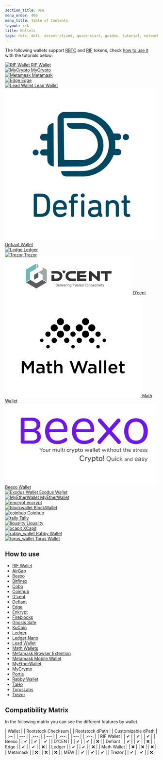 ```yaml
---
section_title: Use
menu_order: 400
menu_title: Table of Contents
layout: rsk
title: Wallets
tags: rbtc, defi, decentralized, quick-start, guides, tutorial, networks, dapps, tools, rsk, ethereum, smart-contracts, install, get-started, how-to, mainnet, testnet, contracts, wallets, web3, crypto
---
```


The following wallets support [RBTC](/rsk/rbtc/) and [RIF](/rif/token) tokens, check [how to use it](#how-to-use) with the tutorials below:


<div id="walletCarousel" class="owl-carousel owl-theme">
     <div class="item">
        <a href="https://rif.technology/rif-wallet/" target="blank">
        <img src="/assets/img/rif-wallet/logo-rif-wallet.png" alt="RIF Wallet">
        <a class="company-name" href="https://rif.technology/rif-wallet/" target="blank">RIF Wallet</a>
        </a>
    </div>
    <div class="item">
        <a href="https://mycrypto.com/account" target="blank">
        <img src="/assets/img/rsk/wallets/logo-mycrypto.svg" alt="MyCrypto">
        <a class="company-name" href="https://mycrypto.com/account" target="blank">MyCrypto</a>
        </a>
    </div>
    <div class="item">
        <a href="https://metamask.io" target="blank">
        <img src="/assets/img/rsk/wallets/metamask.svg" alt="Metamask">
        <a class="company-name" href="https://metamask.io" target="blank">Metamask</a>
        </a>
    </div>
    <div class="item">
        <a href="https://edge.app/" target="blank">
        <img src="/assets/img/solutions/edge/Edge_Primary_Logo_MintWhite.png" alt="Edge">
        <a class="company-name" href="https://edge.app/" target="blank">Edge</a>
        </a>
    </div>
    <div class="item">
        <a href="https://leadwallet.io/" target="blank">
        <img src="/assets/img/rsk/wallets/lead-wallet.png" alt="Lead Wallet">
        <a class="company-name" href="https://leadwallet.io/" target="blank">Lead Wallet</a>
        </a>
    </div>
    <div class="item">
        <a href="https://www.defiantapp.tech" target="blank">
        <img src="/assets/img/rsk/wallets/defiant-logo.png" alt="Defiant Wallet">
        <a class="company-name" href="https://www.defiantapp.tech" target="blank">Defiant Wallet</a>
        </a>
    </div>
    <div class="item">
        <a href="https://www.ledger.com/" target="blank">
        <img src="/assets/img/rsk/wallets/ledger-wordmark-logo.svg" alt="Ledge">
        <a class="company-name" href="https://www.ledger.com/" target="blank">Ledger</a>
        </a>
    </div>
    <div class="item">
        <a href="https://trezor.io/" target="blank">
        <img src="/assets/img/rsk/wallets/trezor.png" alt="Trezor">
        <a class="company-name" href="https://trezor.io/" target="blank">Trezor</a>
        </a>
    </div>
    <div class="item">
        <a href="https://dcentwallet.com/" target="blank">
        <img src="/assets/img/solutions/DCentWallet/DCent_Logo.jpg" alt="dcent">
        <a class="company-name" href="https://dcentwallet.com/" target="blank">D’cent</a>
        </a>
    </div>
    <div class="item">
        <a href="https://mathwallet.org/en-us/" target="blank">
        <img src="/assets/img/rsk/wallets/MathWallet_Logo_Vertical_Black.png" alt="Math Wallet">
        <a class="company-name" href="https://mathwallet.org/en-us/" target="blank">Math Wallet</a>
        </a>
    </div>
    <div class="item">
        <a href="https://beexo.com/" target="blank">
            <img id="square-fix" src="/assets/img/rsk/wallets/beexo_wallet.png" alt="Beexo Wallet">
            <a class="company-name" href="https://beexo.com/" target="blank">Beexo Wallet</a>
        </a>
    </div>
     <div class="item">
        <a href="https://www.exodus.com/" target="blank">
            <img id="square-fix" src="/assets/img/rsk/wallets/Exodus_logo_white.png" alt="Exodus Wallet">
            <a class="company-name" href="https://www.exodus.com/" target="blank">Exodus Wallet</a>
        </a>
    </div>
     <div class="item">
        <a href="https://www.myetherwallet.com/" target="blank">
            <img id="square-fix" src="https://www.myetherwallet.com/img/logo-dark.2fa0f670.png" alt="MyEtherWallet">
            <a class="company-name" href="https://www.myetherwallet.com/" target="blank">MyEtherWallet</a>
        </a>
    </div>
    <div class="item">
        <a href="https://www.enkrypt.com/" target="blank">
            <img id="square-fix" src="/assets/img/rsk/wallets/enkrypt-logo.png" alt="encrypt">
            <a class="company-name" href="https://www.enkrypt.com/" target="blank">encrypt</a>
        </a>
    </div>
    <div class="item">
        <a href="https://blockwallet.io/" target="blank">
            <img id="square-fix" src="/assets/img/rsk/wallets/blockwallet-logo.png" alt="blockwallet">
            <a class="company-name" href="https://blockwallet.io/" target="blank">BlockWallet</a>
        </a>
    </div>
    <div class="item">
        <a href="https://www.coinhub.org/" target="blank">
            <img id="square-fix" src="/assets/img/rsk/wallets/coinhub-logo.svg" alt="coinhub">
            <a class="company-name" href="https://www.coinhub.org/" target="blank">Coinhub</a>
        </a>
    </div>
    <div class="item">
        <a href="https://taho.xyz/" target="blank">
            <img id="square-fix" src="/assets/img/rsk/wallets/tally-wallet.svg" alt="tally">
            <a class="company-name" href="https://taho.xyz/" target="blank">Tally</a>
        </a>
    </div>
    <div class="item">
        <a href="https://www.liquality.io/" target="blank">
            <img id="square-fix" src="/assets/img/rsk/wallets/liquality-logo.png" alt="liquality">
            <a class="company-name" href="https://www.liquality.io/" target="blank">Liquality</a>
        </a>
    </div>
    <div class="item">
        <a href="https://www.xcapit.com/" target="blank">
            <img id="square-fix" src="/assets/img/rsk/wallets/xcapit-logo.svg" alt="xcapit">
            <a class="company-name" href="https://www.xcapit.com/" target="blank">XCapit</a>
        </a>
    </div>
    <div class="item">
        <a href="https://rabby.io/" target="blank">
            <img id="square-fix" src="/assets/img/rsk/wallets/rabby-wallet-logo.svg" alt="rabby_wallet">
            <a class="company-name" href="https://rabby.io/" target="blank">Rabby Wallet</a>
        </a>
    </div>
    <div class="item">
        <a href="https://tor.us/index.html" target="blank">
            <img id="square-fix" src="/assets/img/rsk/wallets/torus-logo.svg" alt="torus_wallet">
            <a class="company-name" href="https://tor.us/index.html" target="blank">Torus Wallet</a>
        </a>
    </div>
</div>

## How to use

- [RIF Wallet](/rif/wallet/dev-reference/)
- [AirGap](https://airgap.it)
- [Beexo](https://beexo.com)
- [Bitfinex](https://bitfinex.com)
- [Cobo](https://www.cobo.com)
- [Coinhub](https://www.coinhub.org)
- [D'cent](https://dev.rootstock.io/solutions/dcent/)
- [Defiant](/solutions/defiant/)
- [Edge](https://dev.rootstock.io/solutions/edge/)
- [Enkrypt](https://www.enkrypt.com/networks/rootstock-wallet/)
- [Fireblocks](https://www.fireblocks.com)
- [Gnosis Safe](https://www.safe.global)
- [KuCoin](https://www.kucoin.com)
- [Ledger](/wallet/use/ledger)
- [Ledger Nano](https://ledger.com)
- [Lead Wallet](https://leadwallet.io)
- [Math Wallets](https://blog.mathwallet.org/?p=1625)
- [Metamask Browser Extention](https://metamask.io/download)
- [Metamask Mobile Wallet](/wallet/use/metamask)
- [MyEtherWallet](https://www.myetherwallet.com/)
- [MyCrypto](/wallet/use/mycrypto)
- [Portis](https://www.portis.io/)
- [Rabby Wallet](https://rabby.io)
- [TaHo](https://taho.xyz)
- [TorusLabs](https://tor.us/index.html)
- [Trezor](https://trezor.io/trezor-suite)


## Compatibility Matrix

In the following matrix you can see the different features by wallet.

| Wallet | | Rootstock Checksum | | Rootstock dPath | | Customizable dPath |
| :-- | | --- | | :---: | | --- | | :---: | | --- | | :---: |
| RIF Wallet | | ✔ | | ✔ | | ✔ |
| Beexo | | ✔ | | ✔ | | ✔ |
| D'CENT | | ✔ | | ✔ | | ❌ |
| Defiant | | ✔ | | ✔ | | ❌ |
| Edge | | ✔ | | ✔ | | ❌ |
| Ledger | | ✔ | | ✔ | | ❌ |
| Math Wallet | | ❌ | | ❌ | | ❌ |
| Metamask | | ❌ | | ❌ | | ❌ |
| MEW | | ✔ | | ✔ | | ✔ |
| Trezor | | ✔ | | ✔ | | ❌ |